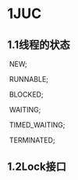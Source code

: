# 1JUC

## 1.1线程的状态

​				NEW;

​				RUNNABLE;

​				BLOCKED;

​				WAITING;

​				TIMED_WAITING;

​				TERMINATED;

## 1.2Lock接口